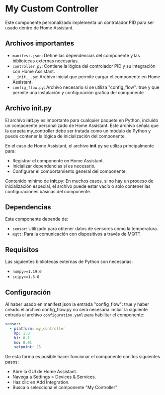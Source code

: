 # My Custom Controller

Este componente personalizado implementa un controlador PID para ser usado dentro de Home Assistant.

## Archivos importantes

- `manifest.json`: Define las dependencias del componente y las bibliotecas externas necesarias.
- `controller.py`: Contiene la lógica del controlador PID y su integración con Home Assistant.
- `__init__.py`: Archivo inicial que permite cargar el componente en Home Assistant.
- `config_flow.py`: Archivo necesario si se utiliza "config_flow": true y que permite una instalación y configuración grafica del componente

## Archivo __init__.py

El archivo __init__.py es importante para cualquier paquete en Python, incluido un componente personalizado de Home Assistant. 
Este archivo señala que la carpeta my_controller debe ser tratada como un módulo de Python y puede contener la lógica de inicialización del componente.

En el caso de Home Assistant, el archivo __init__.py se utiliza principalmente para:
- Registrar el componente en Home Assistant.
- Inicializar dependencias si es necesario.
- Configurar el comportamiento general del componente.

Contenido mínimo de __init__.py:
En muchos casos, si no hay un proceso de inicialización especial, el archivo puede estar vacío o solo contener las configuraciones básicas del componente.

## Dependencias

Este componente depende de:
- `sensor`: Utilizado para obtener datos de sensores como la temperatura.
- `mqtt`: Para la comunicación con dispositivos a través de MQTT.

## Requisitos

Las siguientes bibliotecas externas de Python son necesarias:
- `numpy>=1.19.0`
- `scipy>=1.5.0`

## Configuración
Al haber usado en manifest.json la entrada "config_flow": true y haber creado el archivo config_flow.py no será necesaria incluir la siguiente entrada al archivo `configuration.yaml` para habilitar el componente:

```yaml
sensor:
  - platform: my_controller
    kp: 1.0
    ki: 0.1
    kd: 0.01
    setpoint: 25  
```
De esta forma es posible hacer funcionar el componente con los siguientes pasos:
- Abre la GUI de Home Assistant.
- Navega a Settings > Devices & Services.
- Haz clic en Add Integration.
- Busca o selecciona el componente "My Controller"

